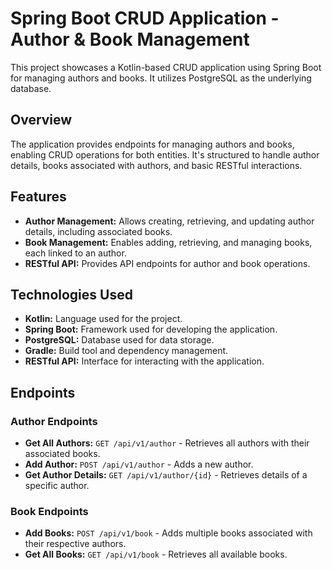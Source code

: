# Spring Boot CRUD Application - Author & Book Management

This project showcases a Kotlin-based CRUD application using Spring Boot for managing authors and books. It utilizes PostgreSQL as the underlying database.

## Overview

The application provides endpoints for managing authors and books, enabling CRUD operations for both entities. It's structured to handle author details, books associated with authors, and basic RESTful interactions.

## Features

- **Author Management:** Allows creating, retrieving, and updating author details, including associated books.
- **Book Management:** Enables adding, retrieving, and managing books, each linked to an author.
- **RESTful API:** Provides API endpoints for author and book operations.

## Technologies Used

- **Kotlin:** Language used for the project.
- **Spring Boot:** Framework used for developing the application.
- **PostgreSQL:** Database used for data storage.
- **Gradle:** Build tool and dependency management.
- **RESTful API:** Interface for interacting with the application.

## Endpoints

### Author Endpoints

- **Get All Authors:** `GET /api/v1/author` - Retrieves all authors with their associated books.
- **Add Author:** `POST /api/v1/author` - Adds a new author.
- **Get Author Details:** `GET /api/v1/author/{id}` - Retrieves details of a specific author.

### Book Endpoints

- **Add Books:** `POST /api/v1/book` - Adds multiple books associated with their respective authors.
- **Get All Books:** `GET /api/v1/book` - Retrieves all available books.

